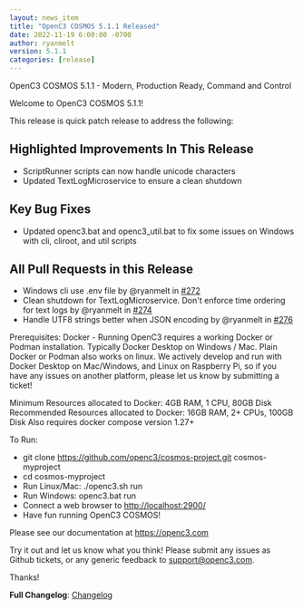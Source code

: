 ```yaml
---
layout: news_item
title: "OpenC3 COSMOS 5.1.1 Released"
date: 2022-11-19 6:00:00 -0700
author: ryanmelt
version: 5.1.1
categories: [release]
---
```


OpenC3 COSMOS 5.1.1 - Modern, Production Ready, Command and Control

Welcome to OpenC3 COSMOS 5.1.1!

This release is quick patch release to address the following:

## Highlighted Improvements In This Release

- ScriptRunner scripts can now handle unicode characters
- Updated TextLogMicroservice to ensure a clean shutdown

## Key Bug Fixes

- Updated openc3.bat and openc3_util.bat to fix some issues on Windows with cli, cliroot, and util scripts

## All Pull Requests in this Release

- Windows cli use .env file by @ryanmelt in [#272](https://github.com/OpenC3/cosmos/pull/272)
- Clean shutdown for TextLogMicroservice. Don't enforce time ordering for text logs by @ryanmelt in [#274](https://github.com/OpenC3/cosmos/pull/274)
- Handle UTF8 strings better when JSON encoding by @ryanmelt in [#276](https://github.com/OpenC3/cosmos/pull/276)

Prerequisites:
Docker - Running OpenC3 requires a working Docker or Podman installation. Typically Docker Desktop on Windows / Mac. Plain Docker or Podman also works on linux. We actively develop and run with Docker Desktop on Mac/Windows, and Linux on Raspberry Pi, so if you have any issues on another platform, please let us know by submitting a ticket!

Minimum Resources allocated to Docker: 4GB RAM, 1 CPU, 80GB Disk
Recommended Resources allocated to Docker: 16GB RAM, 2+ CPUs, 100GB Disk
Also requires docker compose version 1.27+

To Run:

- git clone https://github.com/openc3/cosmos-project.git cosmos-myproject
- cd cosmos-myproject
- Run Linux/Mac: ./openc3.sh run
- Run Windows: openc3.bat run
- Connect a web browser to [http://localhost:2900/](http://localhost:2900/)
- Have fun running OpenC3 COSMOS!

Please see our documentation at https://openc3.com

Try it out and let us know what you think! Please submit any issues as Github tickets, or any generic feedback to [support@openc3.com](mailto:support@openc3.com).

Thanks!

**Full Changelog**: [Changelog](https://github.com/OpenC3/cosmos/compare/v5.1.0...v5.1.1)
